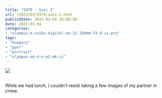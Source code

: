 ```yaml
---
title: "5979 - Susi I"
url: /2023/03/5979-susi-i.html
publishDate: 2023-03-04 18:00:00
date: 2023-03-04
categories:
- "olympus-m-zuiko-digital-ed-12-100mm-f4-0-is-pro"
tags:
- "hungary"
- "gyor"
- "portrait"
- "olympus-om-d-e-m1-mk-ii"
---
```

<div class="container">
<div class="center"><a target="_blank" href="https://d25zfm9zpd7gm5.cloudfront.net/1200x1200/2019/20191020_110227_lr.jpg"><img class="webfeedsFeaturedVisual" src="https://d25zfm9zpd7gm5.cloudfront.net/0600x0600/2019/20191020_110227_lr.jpg" /></a></div>
</div>
<br />

While we had lunch, I couldn't resist taking a few images of
my partner in crime.
